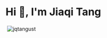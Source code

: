 <h1 align="left">Hi 👋, I'm Jiaqi Tang</h1>

<p>&nbsp;<img align="center" src="https://github-readme-stats.vercel.app/api?username=jqtangust&show_icons=true&locale=en" alt="jqtangust" /></p>
